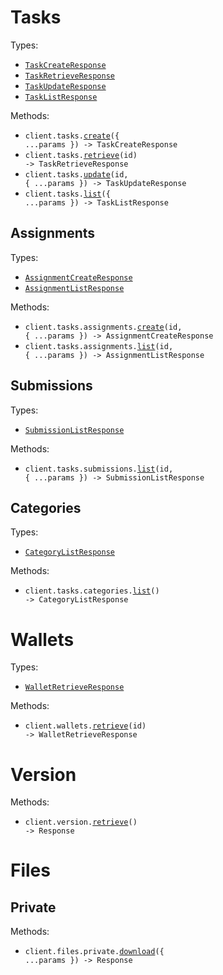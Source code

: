 # Tasks

Types:

- <code><a href="./src/resources/tasks/tasks.ts">TaskCreateResponse</a></code>
- <code><a href="./src/resources/tasks/tasks.ts">TaskRetrieveResponse</a></code>
- <code><a href="./src/resources/tasks/tasks.ts">TaskUpdateResponse</a></code>
- <code><a href="./src/resources/tasks/tasks.ts">TaskListResponse</a></code>

Methods:

- <code title="post /tasks">client.tasks.<a href="./src/resources/tasks/tasks.ts">create</a>({ ...params }) -> TaskCreateResponse</code>
- <code title="get /tasks/{id}">client.tasks.<a href="./src/resources/tasks/tasks.ts">retrieve</a>(id) -> TaskRetrieveResponse</code>
- <code title="put /tasks/{id}">client.tasks.<a href="./src/resources/tasks/tasks.ts">update</a>(id, { ...params }) -> TaskUpdateResponse</code>
- <code title="get /tasks">client.tasks.<a href="./src/resources/tasks/tasks.ts">list</a>({ ...params }) -> TaskListResponse</code>

## Assignments

Types:

- <code><a href="./src/resources/tasks/assignments.ts">AssignmentCreateResponse</a></code>
- <code><a href="./src/resources/tasks/assignments.ts">AssignmentListResponse</a></code>

Methods:

- <code title="post /tasks/{id}/assignments">client.tasks.assignments.<a href="./src/resources/tasks/assignments.ts">create</a>(id, { ...params }) -> AssignmentCreateResponse</code>
- <code title="get /tasks/{id}/assignments">client.tasks.assignments.<a href="./src/resources/tasks/assignments.ts">list</a>(id, { ...params }) -> AssignmentListResponse</code>

## Submissions

Types:

- <code><a href="./src/resources/tasks/submissions.ts">SubmissionListResponse</a></code>

Methods:

- <code title="get /tasks/{id}/submissions">client.tasks.submissions.<a href="./src/resources/tasks/submissions.ts">list</a>(id, { ...params }) -> SubmissionListResponse</code>

## Categories

Types:

- <code><a href="./src/resources/tasks/categories.ts">CategoryListResponse</a></code>

Methods:

- <code title="get /tasks/categories">client.tasks.categories.<a href="./src/resources/tasks/categories.ts">list</a>() -> CategoryListResponse</code>

# Wallets

Types:

- <code><a href="./src/resources/wallets.ts">WalletRetrieveResponse</a></code>

Methods:

- <code title="get /wallets/{id}">client.wallets.<a href="./src/resources/wallets.ts">retrieve</a>(id) -> WalletRetrieveResponse</code>

# Version

Methods:

- <code title="get /version">client.version.<a href="./src/resources/version.ts">retrieve</a>() -> Response</code>

# Files

## Private

Methods:

- <code title="get /files/private/download">client.files.private.<a href="./src/resources/files/private.ts">download</a>({ ...params }) -> Response</code>
